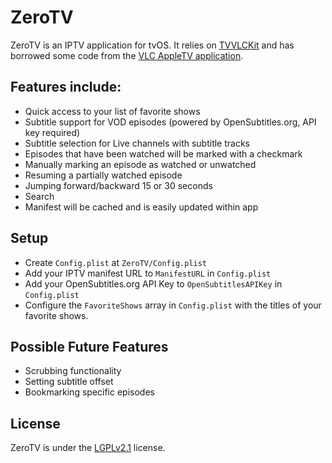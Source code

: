 # ZeroTV

ZeroTV is an IPTV application for tvOS. It relies on [TVVLCKit](https://code.videolan.org/videolan/VLCKit) and has borrowed some code from the [VLC AppleTV application](https://www.videolan.org/vlc/download-appletv.html).

## Features include:

* Quick access to your list of favorite shows
* Subtitle support for VOD episodes (powered by OpenSubtitles.org, API key required)
* Subtitle selection for Live channels with subtitle tracks
* Episodes that have been watched will be marked with a checkmark
* Manually marking an episode as watched or unwatched
* Resuming a partially watched episode
* Jumping forward/backward 15 or 30 seconds
* Search
* Manifest will be cached and is easily updated within app

## Setup

* Create `Config.plist` at `ZeroTV/Config.plist`
* Add your IPTV manifest URL to `ManifestURL` in `Config.plist`
* Add your OpenSubtitles.org API Key to `OpenSubtitlesAPIKey` in `Config.plist`
* Configure the `FavoriteShows` array in `Config.plist` with the titles of your favorite shows.

## Possible Future Features

* Scrubbing functionality
* Setting subtitle offset
* Bookmarking specific episodes

## License

ZeroTV is under the [LGPLv2.1](https://opensource.org/licenses/LGPL-2.1) license.
